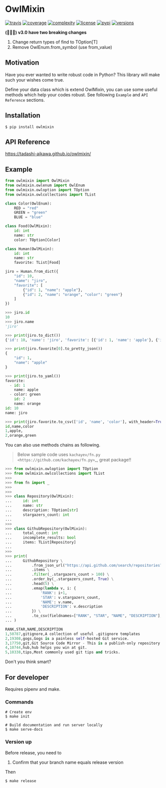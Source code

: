 OwlMixin
========

[![travis](https://api.travis-ci.org/tadashi-aikawa/owlmixin.svg?branch=master)](https://travis-ci.org/tadashi-aikawa/owlmixin/builds)
[![coverage](https://codeclimate.com/github/tadashi-aikawa/owlmixin/badges/coverage.svg)](https://codeclimate.com/github/tadashi-aikawa/owlmixin/coverage)
[![complexity](https://codeclimate.com/github/tadashi-aikawa/owlmixin/badges/gpa.svg)](https://codeclimate.com/github/tadashi-aikawa/owlmixin)
[![license](https://img.shields.io/github/license/mashape/apistatus.svg)]()
[![pypi](https://img.shields.io/pypi/v/owlmixin.svg)](https://pypi.org/project/owlmixin/)
[![versions](https://img.shields.io/pypi/pyversions/owlmixin.svg)]()

**(ﾟ∀ﾟ) v3.0 have two breaking changes**

1. Change return types of find to TOption[T]
2. Remove OwlEnum.from_symbol (use from_value)


Motivation
----------

Have you ever wanted to write robust code in Python? This library will make such your wishes come true.

Define your data class which is extend OwlMixin, you can use some useful methods which help your codes robust.
See following `Example` and `API Reference` sections.


Installation
------------

```
$ pip install owlmixin
```


API Reference
-------------

https://tadashi-aikawa.github.io/owlmixin/


Example
-------

```python
from owlmixin import OwlMixin
from owlmixin.owlenum import OwlEnum
from owlmixin.owloption import TOption
from owlmixin.owlcollections import TList

class Color(OwlEnum):
    RED = "red"
    GREEN = "green"
    BLUE = "blue"

class Food(OwlMixin):
    id: int
    name: str
    color: TOption[Color]

class Human(OwlMixin):
    id: int
    name: str
    favorite: TList[Food]

jiro = Human.from_dict({
    "id": 10,
    "name": "jiro",
    "favorite": [
        {"id": 1, "name": "apple"},
        {"id": 2, "name": "orange", "color": "green"}
    ]
})

>>> jiro.id
10
>>> jiro.name
'jiro'

>>> print(jiro.to_dict())
{'id': 10, 'name': 'jiro', 'favorite': [{'id': 1, 'name': 'apple'}, {'id': 2, 'name': 'orange', 'color': 'green'}]}

>>> print(jiro.favorite[0].to_pretty_json())
{
    "id": 1,
    "name": "apple"
}

>>> print(jiro.to_yaml())
favorite:
  - id: 1
    name: apple
  - color: green
    id: 2
    name: orange
id: 10
name: jiro

>>> print(jiro.favorite.to_csv(['id', 'name', 'color'], with_header=True))
id,name,color
1,apple,
2,orange,green
```

You can also use methods chains as following.

> Below sample code uses `kachayev/fn.py <https://github.com/kachayev/fn.py>`_, great package!!


```python
>>> from owlmixin.owloption import TOption
>>> from owlmixin.owlcollections import TList
>>>
>>> from fn import _
>>>
>>>
>>> class Repository(OwlMixin):
...     id: int
...     name: str
...     description: TOption[str]
...     stargazers_count: int
...
>>>
>>> class GithubRepository(OwlMixin):
...     total_count: int
...     incomplete_results: bool
...     items: TList[Repository]
...
>>>
>>> print(
...     GithubRepository \
...         .from_json_url("https://api.github.com/search/repositories?q=git") \
...         .items \
...         .filter(_.stargazers_count > 100) \
...         .order_by(_.stargazers_count, True) \
...         .head(5) \
...         .emap(lambda v, i: {
...             'RANK': i+1,
...             'STAR': v.stargazers_count,
...             'NAME': v.name,
...             'DESCRIPTION': v.description
...         }) \
...         .to_csv(fieldnames=["RANK", "STAR", "NAME", "DESCRIPTION"], with_header=True)
... )

RANK,STAR,NAME,DESCRIPTION
1,50787,gitignore,A collection of useful .gitignore templates
2,19308,gogs,Gogs is a painless self-hosted Git service.
3,17750,git,Git Source Code Mirror - This is a publish-only repository and all pull requests are ignored. Please follow Documentation/SubmittingPatches procedure for any of your improvements.
4,10744,hub,hub helps you win at git.
5,10338,tips,Most commonly used git tips and tricks.
```

Don't you think smart?


For developer
------------

Requires pipenv and make.


### Commands

```
# Create env
$ make init

# Build documentation and run server locally
$ make serve-docs
```


### Version up

Before release, you need to

1. Confirm that your branch name equals release version

Then

```
$ make release
```


